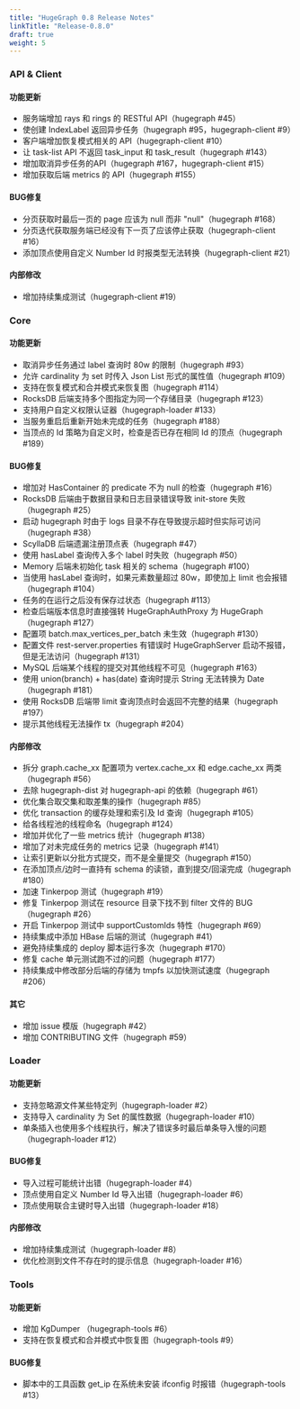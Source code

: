 ```yaml
---
title: "HugeGraph 0.8 Release Notes"
linkTitle: "Release-0.8.0"
draft: true
weight: 5
---
```


### API & Client

#### 功能更新

- 服务端增加 rays 和 rings 的 RESTful API（hugegraph #45）
- 使创建 IndexLabel 返回异步任务（hugegraph #95，hugegraph-client #9）
- 客户端增加恢复模式相关的 API（hugegraph-client #10）
- 让 task-list API 不返回 task_input 和 task_result（hugegraph #143）
- 增加取消异步任务的API（hugegraph #167，hugegraph-client #15）
- 增加获取后端 metrics 的 API（hugegraph #155）

#### BUG修复

- 分页获取时最后一页的 page 应该为 null 而非 "null"（hugegraph #168）
- 分页迭代获取服务端已经没有下一页了应该停止获取（hugegraph-client #16）
- 添加顶点使用自定义 Number Id 时报类型无法转换（hugegraph-client #21）

#### 内部修改

- 增加持续集成测试（hugegraph-client #19）

### Core

#### 功能更新

- 取消异步任务通过 label 查询时 80w 的限制（hugegraph #93）
- 允许 cardinality 为 set 时传入 Json List 形式的属性值（hugegraph #109）
- 支持在恢复模式和合并模式来恢复图（hugegraph #114）
- RocksDB 后端支持多个图指定为同一个存储目录（hugegraph #123）
- 支持用户自定义权限认证器（hugegraph-loader #133）
- 当服务重启后重新开始未完成的任务（hugegraph #188）
- 当顶点的 Id 策略为自定义时，检查是否已存在相同 Id 的顶点（hugegraph #189）

#### BUG修复

- 增加对 HasContainer 的 predicate 不为 null 的检查（hugegraph #16）
- RocksDB 后端由于数据目录和日志目录错误导致 init-store 失败（hugegraph #25）
- 启动 hugegraph 时由于 logs 目录不存在导致提示超时但实际可访问（hugegraph #38）
- ScyllaDB 后端遗漏注册顶点表（hugegraph #47）
- 使用 hasLabel 查询传入多个 label 时失败（hugegraph #50）
- Memory 后端未初始化 task 相关的 schema（hugegraph #100）
- 当使用 hasLabel 查询时，如果元素数量超过 80w，即使加上 limit 也会报错（hugegraph #104）
- 任务的在运行之后没有保存过状态（hugegraph #113）
- 检查后端版本信息时直接强转 HugeGraphAuthProxy 为 HugeGraph（hugegraph #127）
- 配置项 batch.max_vertices_per_batch 未生效（hugegraph #130）
- 配置文件 rest-server.properties 有错误时 HugeGraphServer 启动不报错，但是无法访问（hugegraph #131）
- MySQL 后端某个线程的提交对其他线程不可见（hugegraph #163）
- 使用 union(branch) + has(date) 查询时提示 String 无法转换为 Date（hugegraph #181）
- 使用 RocksDB 后端带 limit 查询顶点时会返回不完整的结果（hugegraph #197）
- 提示其他线程无法操作 tx（hugegraph #204）

#### 内部修改

- 拆分 graph.cache_xx 配置项为 vertex.cache_xx 和 edge.cache_xx 两类（hugegraph #56）
- 去除 hugegraph-dist 对 hugegraph-api 的依赖（hugegraph #61）
- 优化集合取交集和取差集的操作（hugegraph #85）
- 优化 transaction 的缓存处理和索引及 Id 查询（hugegraph #105）
- 给各线程池的线程命名（hugegraph #124）
- 增加并优化了一些 metrics 统计（hugegraph #138）
- 增加了对未完成任务的 metrics 记录（hugegraph #141）
- 让索引更新以分批方式提交，而不是全量提交（hugegraph #150）
- 在添加顶点/边时一直持有 schema 的读锁，直到提交/回滚完成（hugegraph #180）
- 加速 Tinkerpop 测试（hugegraph #19）
- 修复 Tinkerpop 测试在 resource 目录下找不到 filter 文件的 BUG（hugegraph #26）
- 开启 Tinkerpop 测试中 supportCustomIds 特性（hugegraph #69）
- 持续集成中添加 HBase 后端的测试（hugegraph #41）
- 避免持续集成的 deploy 脚本运行多次（hugegraph #170）
- 修复 cache 单元测试跑不过的问题（hugegraph #177）
- 持续集成中修改部分后端的存储为 tmpfs 以加快测试速度（hugegraph #206）

#### 其它

- 增加 issue 模版（hugegraph #42）
- 增加 CONTRIBUTING 文件（hugegraph #59）

### Loader

#### 功能更新

- 支持忽略源文件某些特定列（hugegraph-loader #2）
- 支持导入 cardinality 为 Set 的属性数据（hugegraph-loader #10）
- 单条插入也使用多个线程执行，解决了错误多时最后单条导入慢的问题（hugegraph-loader #12）

#### BUG修复

- 导入过程可能统计出错（hugegraph-loader #4）
- 顶点使用自定义 Number Id 导入出错（hugegraph-loader #6）
- 顶点使用联合主键时导入出错（hugegraph-loader #18）

#### 内部修改

- 增加持续集成测试（hugegraph-loader #8）
- 优化检测到文件不存在时的提示信息（hugegraph-loader #16）

### Tools

#### 功能更新

- 增加 KgDumper （hugegraph-tools #6）
- 支持在恢复模式和合并模式中恢复图（hugegraph-tools #9）

#### BUG修复

- 脚本中的工具函数 get_ip 在系统未安装 ifconfig 时报错（hugegraph-tools #13）
